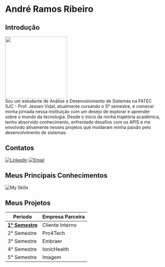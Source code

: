 # André Ramos Ribeiro

## Introdução


<div align="left">
<img src="https://github.com/New-Tomorrow/TG-I/assets/89146258/c4b33c18-baea-4a21-8a5e-bdc0ffc3586a" width="200px" />
</div>



<div>
   <img align="left">
   Sou um estudante de Análise e Desenvolvimento de Sistemas na FATEC SJC - Prof. Jessen Vidal, atualmente cursando o 5º semestre, e comecei minha jornada nessa instituição com um desejo de explorar e aprender sobre o mundo da tecnologia. Desde o início da minha trajetória acadêmica, tenho absorvido conhecimento, enfrentado desafios com os APIS e me envolvido ativamente nesses projetos que moldaram minha paixão pelo desenvolvimento de sistemas.  
</div>


## Contatos

[![LinkedIn](https://img.shields.io/badge/LinkedIn-0077B5?style=for-the-badge&logo=linkedin&logoColor=white)](https://www.linkedin.com/in/andre-ramos-ribeiro-320621226/)   [![Email](https://img.shields.io/badge/Gmail-D14836?style=for-the-badge&logo=gmail&logoColor=white)](https://mail.google.com/mail/u/0/#sent?compose=CllgCJlFmSNcXWmMzwLLCjRbVCrnVFRHNNmhDMhrqvBnDfJJKXnClmnbJnjrCLdFxkVSJXxXWnV)


## Meus Principais Conhecimentos

![My Skills](https://skillicons.dev/icons?i=ts,js,nodejs,mysql,postgres,html,css,react,github,dark)


## Meus Projetos

|Período	|Empresa Parceira|
| ----------------- | ----------------- |
| <a href="">**1° Semestre**|	Cliente Interno|
|2° Semestre	|	Pro4Tech|
|3° Semestre	|	Embraer|
|4° Semestre	|	IonicHealth|
|5° Semestre	|	Imagem|

